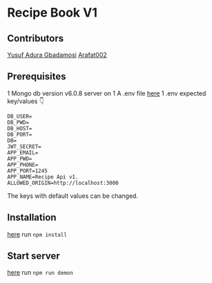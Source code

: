 # Recipe Book V1

## Contributors
[Yusuf Adura Gbadamosi](https://github.com/ygbadamosi662)
[Arafat002](https://github.com/Arafat002)

## Prerequisites
1 Mongo db version v6.0.8 server on
1 A .env file [here](/Recipe_book_backend/api/v1)
1 .env expected key/values 👇
```
DB_USER=
DB_PWD=
DB_HOST=
DB_PORT=
DB=
JWT_SECRET=
APP_EMAIL=
APP_PWD=
APP_PHONE=
APP_PORT=1245
APP_NAME=Recipe Api v1.
ALLOWED_ORIGIN=http://localhost:3000
```
The keys with default values can be changed.

## Installation
[here](/Recipe_book_backend/api/v1) run `npm install`

## Start server
[here](/Recipe_book_backend/api/v1) run `npm run demon`

